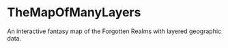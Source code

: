 # TheMapOfManyLayers
An interactive fantasy map of the Forgotten Realms with layered geographic data.
